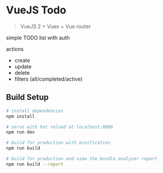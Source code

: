 # VueJS Todo

> VueJS 2 + Vuex + Vue router

simple TODO list with auth

actions
 - create
 - update
 - delete
 - filters (all/completed/active)
  
 

## Build Setup

``` bash
# install dependencies
npm install

# serve with hot reload at localhost:8080
npm run dev

# build for production with minification
npm run build

# build for production and view the bundle analyzer report
npm run build --report
```
